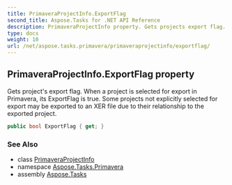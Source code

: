 ```yaml
---
title: PrimaveraProjectInfo.ExportFlag
second_title: Aspose.Tasks for .NET API Reference
description: PrimaveraProjectInfo property. Gets projects export flag. When a project is selected for export in Primavera its ExportFlag is true. Some projects not explicitly selected for export may be exported to an XER file due to their relationship to the exported project
type: docs
weight: 10
url: /net/aspose.tasks.primavera/primaveraprojectinfo/exportflag/
---
```

## PrimaveraProjectInfo.ExportFlag property

Gets project's export flag. When a project is selected for export in Primavera, its ExportFlag is true. Some projects not explicitly selected for export may be exported to an XER file due to their relationship to the exported project.

```csharp
public bool ExportFlag { get; }
```

### See Also

* class [PrimaveraProjectInfo](../)
* namespace [Aspose.Tasks.Primavera](../../primaveraprojectinfo/)
* assembly [Aspose.Tasks](../../../)


